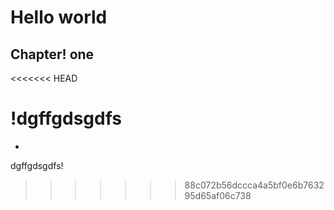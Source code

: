 # Hello world

## Chapter! one



<<<<<<< HEAD

!dgffgdsgdfs
=======
-
dgffgdsgdfs!
>>>>>>> 88c072b56dccca4a5bf0e6b763295d65af06c738

